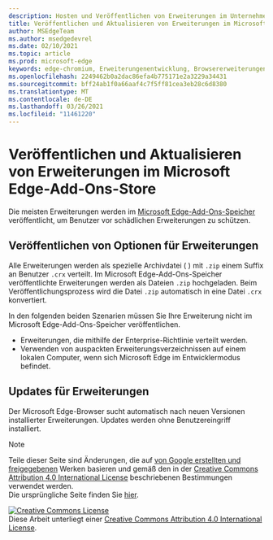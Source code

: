 ```yaml
---
description: Hosten und Veröffentlichen von Erweiterungen im Unternehmen für Microsoft Edge (Chromium).
title: Veröffentlichen und Aktualisieren von Erweiterungen im Microsoft Edge-Add-Ons-Store
author: MSEdgeTeam
ms.author: msedgedevrel
ms.date: 02/10/2021
ms.topic: article
ms.prod: microsoft-edge
keywords: edge-chromium, Erweiterungenentwicklung, Browsererweiterungen, Addons, Partner Center, Entwickler
ms.openlocfilehash: 2249462b0a2dac86efa4b775171e2a3229a34431
ms.sourcegitcommit: bff24ab1f0a66aaf4c7f5ff81cea3eb28c6d8380
ms.translationtype: MT
ms.contentlocale: de-DE
ms.lasthandoff: 03/26/2021
ms.locfileid: "11461220"
---
```

# <a name="publish-and-update-extensions-in-the-microsoft-edge-add-ons-store"></a>Veröffentlichen und Aktualisieren von Erweiterungen im Microsoft Edge-Add-Ons-Store  

Die meisten Erweiterungen werden im [Microsoft Edge-Add-Ons-Speicher][MicrosoftMicrosoftedgeInsiderAddonsEdgeextensions] veröffentlicht, um Benutzer vor schädlichen Erweiterungen zu schützen.  

## <a name="publish-options-for-extensions"></a>Veröffentlichen von Optionen für Erweiterungen  

Alle Erweiterungen werden als spezielle Archivdatei \( \) mit `.zip` einem Suffix an Benutzer `.crx` verteilt.  Im Microsoft Edge-Add-Ons-Speicher veröffentlichte Erweiterungen werden als Dateien `.zip` hochgeladen.  Beim Veröffentlichungsprozess wird die Datei `.zip` automatisch in eine Datei `.crx` konvertiert.  

In den folgenden beiden Szenarien müssen Sie Ihre Erweiterung nicht im Microsoft Edge-Add-Ons-Speicher veröffentlichen.  

*   Erweiterungen, die mithilfe der Enterprise-Richtlinie verteilt werden.  
*   Verwenden von auspackten Erweiterungsverzeichnissen auf einem lokalen Computer, wenn sich Microsoft Edge im Entwicklermodus befindet.  

## <a name="updates-to-extensions"></a>Updates für Erweiterungen

Der Microsoft Edge-Browser sucht automatisch nach neuen Versionen installierter Erweiterungen. Updates werden ohne Benutzereingriff installiert.  


<!-- image links -->

<!-- links -->  

[MicrosoftMicrosoftedgeInsiderAddonsEdgeextensions]: https://microsoftedge.microsoft.com/insider-addons/category/EdgeExtensions "Erweiterungen – Microsoft Edge Insider Addons | Microsoft"  

> [!NOTE]
> Teile dieser Seite sind Änderungen, die auf [von Google erstellten und freigegebenen][GoogleSitePolicies] Werken basieren und gemäß den in der [Creative Commons Attribution 4.0 International License][CCA4IL] beschriebenen Bestimmungen verwendet werden.  
> Die ursprüngliche Seite finden Sie [hier](https://developer.chrome.com/extensions/hosting).  

[![Creative Commons License][CCby4Image]][CCA4IL]  
Diese Arbeit unterliegt einer [Creative Commons Attribution 4.0 International License][CCA4IL].  

[CCA4IL]: https://creativecommons.org/licenses/by/4.0  
[CCby4Image]: https://i.creativecommons.org/l/by/4.0/88x31.png  
[GoogleSitePolicies]: https://developers.google.com/terms/site-policies  
